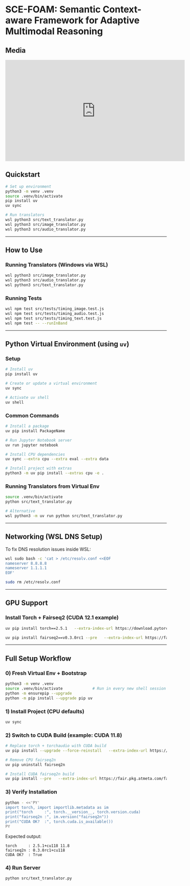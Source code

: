 # SCE-FOAM: Semantic Context-aware Framework for Adaptive Multimodal Reasoning
## Media

<iframe width="560" height="315" src="https://youtu.be/x2J6t9J4xgQ?si=1wlSYzoh8KxjsyAk" frameborder="0" allowfullscreen></iframe>

## Quickstart

```bash
# Set up environment
python3 -m venv .venv
source .venv/bin/activate
pip install uv
uv sync

# Run translators
wsl python3 src/text_translator.py
wsl python3 src/image_translator.py
wsl python3 src/audio_translator.py
```

---

## How to Use

### Running Translators (Windows via WSL)
```bash
wsl python3 src/image_translator.py
wsl python3 src/audio_translator.py
wsl python3 src/text_translator.py
```

### Running Tests
```bash
wsl npm test src/tests/timing_image.test.js
wsl npm test src/tests/timing_audio.test.js
wsl npm test src/tests/timing_text.test.js
wsl npm test -- --runInBand
```

---

## Python Virtual Environment (using `uv`)

### Setup
```bash
# Install uv
pip install uv

# Create or update a virtual environment
uv sync

# Activate uv shell
uv shell
```

### Common Commands
```bash
# Install a package
uv pip install PackageName

# Run Jupyter Notebook server
uv run jupyter notebook

# Install CPU dependencies
uv sync --extra cpu --extra eval --extra data

# Install project with extras
python3 -m uv pip install --extras cpu -e .
```

### Running Translators from Virtual Env
```bash
source .venv/bin/activate
python src/text_translator.py

# Alternative
wsl python3 -m uv run python src/text_translator.py
```

---

## Networking (WSL DNS Setup)

To fix DNS resolution issues inside WSL:

```bash
wsl sudo bash -c 'cat > /etc/resolv.conf <<EOF
nameserver 8.8.8.8
nameserver 1.1.1.1
EOF'

sudo rm /etc/resolv.conf
```

---

## GPU Support

### Install Torch + Fairseq2 (CUDA 12.1 example)
```bash
uv pip install torch==2.5.1   --extra-index-url https://download.pytorch.org/whl/cu121 --upgrade

uv pip install fairseq2==v0.3.0rc1 --pre   --extra-index-url https://fair.pkg.atmeta.com/fairseq2/whl/rc/pt2.5.1/cu121 --upgrade
```

---

## Full Setup Workflow

### 0) Fresh Virtual Env + Bootstrap
```bash
python3 -m venv .venv
source .venv/bin/activate             # Run in every new shell session
python -m ensurepip --upgrade
python -m pip install --upgrade pip uv
```

### 1) Install Project (CPU defaults)
```bash
uv sync
```

### 2) Switch to CUDA Build (example: CUDA 11.8)
```bash
# Replace torch + torchaudio with CUDA build
uv pip install --upgrade --force-reinstall   --extra-index-url https://download.pytorch.org/whl/cu118   torch==2.5.1+cu118 torchaudio==2.5.1+cu118

# Remove CPU fairseq2n
uv pip uninstall fairseq2n

# Install CUDA fairseq2n build
uv pip install --pre   --extra-index-url https://fair.pkg.atmeta.com/fairseq2/whl/rc/pt2.5.1/cu118   fairseq2n==0.3.0rc1
```

### 3) Verify Installation
```bash
python - <<'PY'
import torch, import importlib.metadata as im
print("torch     :", torch.__version__, torch.version.cuda)
print("fairseq2n :", im.version("fairseq2n"))
print("CUDA OK?  :", torch.cuda.is_available())
PY
```

Expected output:
```
torch     : 2.5.1+cu118 11.8
fairseq2n : 0.3.0rc1+cu118
CUDA OK?  : True
```

### 4) Run Server
```bash
python src/text_translator.py
```
